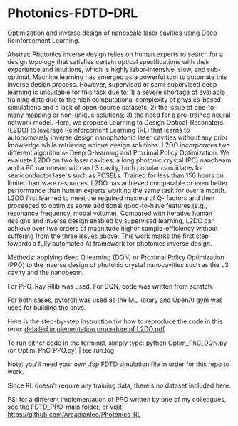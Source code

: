 # Photonics-FDTD-DRL
Optimization and inverse design of nanoscale laser cavities using Deep Reinforcement Learning.

Abstrat:
Photonics inverse design relies on human experts to search for a design topology
that satisfies certain optical specifications with their experience and intuitions,
which is highly labor-intensive, slow, and sub-optimal. Machine learning has
emerged as a powerful tool to automate this inverse design process. However,
supervised or semi-supervised deep learning is unsuitable for this task due to: 1) a
severe shortage of available training data due to the high computational complexity
of physics-based simulations and a lack of open-source datasets; 2) the issue
of one-to-many mapping or non-unique solutions; 3) the need for a pre-trained
neural network model. Here, we propose Learning to Design Optical-Resonators
(L2DO) to leverage Reinforcement Learning (RL) that learns to autonomously
inverse design nanophotonic laser cavities without any prior knowledge while
retrieving unique design solutions. L2DO incorporates two different algorithms–
Deep Q-learning and Proximal Policy Optimization. We evaluate L2DO on two
laser cavities: a long photonic crystal (PC) nanobeam and a PC nanobeam with
an L3 cavity, both popular candidates for semiconductor lasers such as PCSELs.
Trained for less than 150 hours on limited hardware resources, L2DO has achieved
comparable or even better performance than human experts working the same
task for over a month. L2DO first learned to meet the required maxima of Q-
factors and then proceeded to optimize some additional good-to-have features (e.g.,
resonance frequency, modal volume). Compared with iterative human designs and
inverse design enabled by supervised learning, L2DO can achieve over two orders
of magnitude higher sample-efficiency without suffering from the three issues
above. This work marks the first step towards a fully automated AI framework for
photonics inverse design.

Methods:
applying deep Q learning (DQN) or Proximal Policy Optimization (PPO) to the inverse design of photonic crystal nanocavities such as the L3 cavity and the nanobeam. 

For PPO, Ray Rllib was used. For DQN, code was written from scratch.

For both cases, pytorch was used as the ML library and OpenAI gym was used for building the envs.

Here is the step-by-step instruction for how to reproduce the code in this repo:
[detailed implementation procedure of L2DO.pdf](https://github.com/Arcadianlee/Photonics-FDTD-DRL/files/9121046/detailed.implementation.procedure.of.L2DO.pdf)

To run either code in the terminal, simply type: 
python Optim_PhC_DQN.py (or Optim_PhC_PPO.py) | tee run.log

Note: you'll need your own .fsp FDTD simulation file in order for this repo to work. 

Since RL doesn't require any training data, there's no dataset included here. 

PS: for a different implementation of PPO written by one of my colleagues, see the FDTD_PPO-main folder, or visit: https://github.com/Arcadianlee/Photonics_RL



